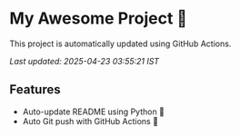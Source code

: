 # My Awesome Project 🚀

This project is automatically updated using GitHub Actions.

_Last updated: 2025-04-23 03:55:21 IST_

## Features
- Auto-update README using Python 🐍
- Auto Git push with GitHub Actions 🤖
